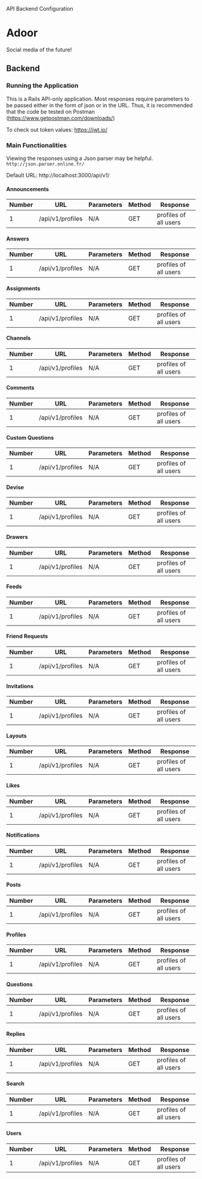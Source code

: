 API Backend Configuration

# Adoor
Social media of the future!

## Backend

### Running the Application
This is a Rails API-only application. Most responses require parameters to be passed either in the form of json or in the URL. Thus, it is recommended that the code be tested on Postman (https://www.getpostman.com/downloads/)

To check out token values: https://jwt.io/ 

### Main Functionalities
Viewing the responses using a Json parser may be helpful. ```http://json.parser.online.fr/```

Default URL: http://localhost:3000/api/v1/

#### Announcements
Number | URL | Parameters | Method | Response
--- | --- | --- | --- | ---
1 | /api/v1/profiles | N/A | GET | profiles of all users

#### Answers
Number | URL | Parameters | Method | Response
--- | --- | --- | --- | ---
1 | /api/v1/profiles | N/A | GET | profiles of all users

#### Assignments
Number | URL | Parameters | Method | Response
--- | --- | --- | --- | ---
1 | /api/v1/profiles | N/A | GET | profiles of all users

#### Channels
Number | URL | Parameters | Method | Response
--- | --- | --- | --- | ---
1 | /api/v1/profiles | N/A | GET | profiles of all users

#### Comments
Number | URL | Parameters | Method | Response
--- | --- | --- | --- | ---
1 | /api/v1/profiles | N/A | GET | profiles of all users

#### Custom Questions
Number | URL | Parameters | Method | Response
--- | --- | --- | --- | ---
1 | /api/v1/profiles | N/A | GET | profiles of all users

#### Devise
Number | URL | Parameters | Method | Response
--- | --- | --- | --- | ---
1 | /api/v1/profiles | N/A | GET | profiles of all users

#### Drawers
Number | URL | Parameters | Method | Response
--- | --- | --- | --- | ---
1 | /api/v1/profiles | N/A | GET | profiles of all users

#### Feeds
Number | URL | Parameters | Method | Response
--- | --- | --- | --- | ---
1 | /api/v1/profiles | N/A | GET | profiles of all users

#### Friend Requests
Number | URL | Parameters | Method | Response
--- | --- | --- | --- | ---
1 | /api/v1/profiles | N/A | GET | profiles of all users

#### Invitations
Number | URL | Parameters | Method | Response
--- | --- | --- | --- | ---
1 | /api/v1/profiles | N/A | GET | profiles of all users

#### Layouts
Number | URL | Parameters | Method | Response
--- | --- | --- | --- | ---
1 | /api/v1/profiles | N/A | GET | profiles of all users

#### Likes
Number | URL | Parameters | Method | Response
--- | --- | --- | --- | ---
1 | /api/v1/profiles | N/A | GET | profiles of all users

#### Notifications
Number | URL | Parameters | Method | Response
--- | --- | --- | --- | ---
1 | /api/v1/profiles | N/A | GET | profiles of all users

#### Posts
Number | URL | Parameters | Method | Response
--- | --- | --- | --- | ---
1 | /api/v1/profiles | N/A | GET | profiles of all users

#### Profiles
Number | URL | Parameters | Method | Response
--- | --- | --- | --- | ---
1 | /api/v1/profiles | N/A | GET | profiles of all users

#### Questions
Number | URL | Parameters | Method | Response
--- | --- | --- | --- | ---
1 | /api/v1/profiles | N/A | GET | profiles of all users

#### Replies
Number | URL | Parameters | Method | Response
--- | --- | --- | --- | ---
1 | /api/v1/profiles | N/A | GET | profiles of all users

#### Search
Number | URL | Parameters | Method | Response
--- | --- | --- | --- | ---
1 | /api/v1/profiles | N/A | GET | profiles of all users

#### Users
Number | URL | Parameters | Method | Response
--- | --- | --- | --- | ---
1 | /api/v1/profiles | N/A | GET | profiles of all users
